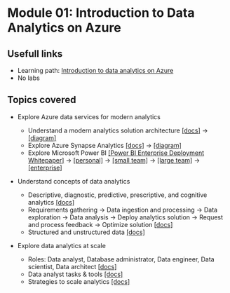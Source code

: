 # Module 01: Introduction to Data Analytics on Azure

## Usefull links

- Learning path: [Introduction to data analytics on Azure](https://docs.microsoft.com/en-us/learn/paths/introduction-data-analytics-azure/)
- No labs

## Topics covered

- Explore Azure data services for modern analytics 
  - Understand a modern analytics solution architecture [[docs]](https://docs.microsoft.com/en-us/azure/architecture/example-scenario/dataplate2e/data-platform-end-to-end) -> [[diagram]](../images/azure-analytics-end-to-end.png)
  - Explore Azure Synapse Analytics [[docs]](https://docs.microsoft.com/en-us/azure/synapse-analytics/overview-what-is) -> [[diagram]](../images/synapse-architecture.png)
  - Explore Microsoft Power BI [[Power BI Enterprise Deployment Whitepaper]](https://docs.microsoft.com/en-us/power-bi/guidance/whitepaper-powerbi-enterprise-deployment) -> [[personal]](../images/powerbi_1_personal.png) -> [[small team]](../images/powerbi_2_smallteam.png) -> [[large team]](../images/powerbi_3_largeteam.png) -> [[enterprise]](../images/powerbi_4_enterprise.png)

- Understand concepts of data analytics
  - Descriptive, diagnostic, predictive, prescriptive, and cognitive analytics [[docs]](https://docs.microsoft.com/en-us/learn/modules/understand-concepts-of-data-analytics/2-understand-data-analytics-types)
  - Requirements gathering -> Data ingestion and processing -> Data exploration -> Data analysis -> Deploy analytics solution -> Request and process feedback -> Optimize solution [[docs]](https://docs.microsoft.com/en-us/learn/modules/understand-concepts-of-data-analytics/3-explore-data-analytics-process)
  - Structured and unstructured data [[docs]](https://docs.microsoft.com/en-us/learn/modules/understand-concepts-of-data-analytics/4-understand-types-of-data-data-storage)

- Explore data analytics at scale
  - Roles: Data analyst, Database administrator, Data engineer, Data scientist, Data architect [[docs]](https://docs.microsoft.com/en-us/learn/modules/explore-data-analytics-scale/2-explore-data-team-roles-responsibilities)
  - Data analyst tasks & tools [[docs]](https://docs.microsoft.com/en-us/learn/modules/explore-data-analytics-scale/3-review-tasks-tools-for-data-analysts)
  - Strategies to scale analytics [[docs]](https://docs.microsoft.com/en-us/learn/modules/explore-data-analytics-scale/5-scale-analytics-center-excellence)
